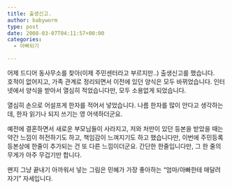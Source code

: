 ```yaml
---
title: 출생신고.
author: babyworm
type: post
date: 2008-03-07T04:11:57+00:00
categories:
  - 아빠되기

---
```

어제 드디어 동사무소를 찾아(이제 주민센터라고 부르지만..) 출생신고를 했습니다.  
호적이 없어지고, 가족 관계로 정리되면서 이전에 있던 양식은 모두 바뀌었습니다. 인터넷에서 양식을 받아서 열심히 적었습니다만, 모두 소용없게 되었습니다.

열심히 손으로 어설프게 한자를 적어서 넣었습니다. 나름 한자를 많이 안다고 생각하는데, 한자 읽기나 되지 쓰기는 영 어색하더군요.

예전에 결혼하면서 새로운 부모님들이 사라지고, 저와 처만이 있던 등본을 받았을 때는 약간 느낌이 허전하기도 하고, 책임감이 느껴지기도 하고 했습니다만, 이번에 주민등록 등본상에 한줄이 추가되는 건 또 다른 느낌이더군요. 간단한 한줄입니다만, 그 한 줄의 무게가 아주 무겁기만 합니다.

왠지 그냥 끝내기 아까워서 넣는 그림은 민혜가 가장 좋아하는 &#8220;엄마/아빠한테 매달려 자기&#8221; 자세입니다.